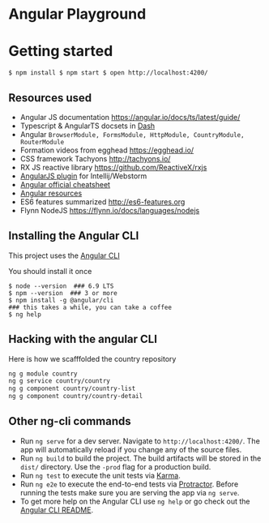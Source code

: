 # Angular Playground


# Getting started

`
$ npm install
$ npm start
$ open http://localhost:4200/
`


## Resources used

- Angular JS documentation https://angular.io/docs/ts/latest/guide/
- Typescript & AngularTS docsets in [Dash](https://kapeli.com/dash)
- Angular `BrowserModule, FormsModule, HttpModule, CountryModule, RouterModule`
- Formation videos from egghead https://egghead.io/
- CSS framework Tachyons http://tachyons.io/ 
- RX JS reactive library https://github.com/ReactiveX/rxjs
- [AngularJS plugin](https://github.com/JetBrains/intellij-plugins/tree/master/AngularJS) for Intellij/Webstorm 
- [Angular official cheatsheet](https://angular.io/cheatsheet)
- [Angular resources](https://github.com/AngularClass/awesome-angular2)
- ES6 features summarized http://es6-features.org
- Flynn NodeJS https://flynn.io/docs/languages/nodejs 

## Installing the Angular CLI 

This project uses the [Angular CLI](https://github.com/angular/angular-cli) 

You should install it once

```
$ node --version  ### 6.9 LTS
$ npm --version  ### 3 or more
$ npm install -g @angular/cli
### this takes a while, you can take a coffee
$ ng help
```

## Hacking with the angular CLI

Here is how we scafffolded the country repository

```bash
ng g module country
ng g service country/country
ng g component country/country-list
ng g component country/country-detail
```


## Other ng-cli commands


- Run `ng serve` for a dev server. Navigate to `http://localhost:4200/`. The app will automatically reload if you change any of the source files.
- Run `ng build` to build the project. The build artifacts will be stored in the `dist/` directory. Use the `-prod` flag for a production build.
- Run `ng test` to execute the unit tests via [Karma](https://karma-runner.github.io).
- Run `ng e2e` to execute the end-to-end tests via [Protractor](http://www.protractortest.org/).
  Before running the tests make sure you are serving the app via `ng serve`.
- To get more help on the Angular CLI use `ng help` or go check out the [Angular CLI README](https://github.com/angular/angular-cli/blob/master/README.md).
